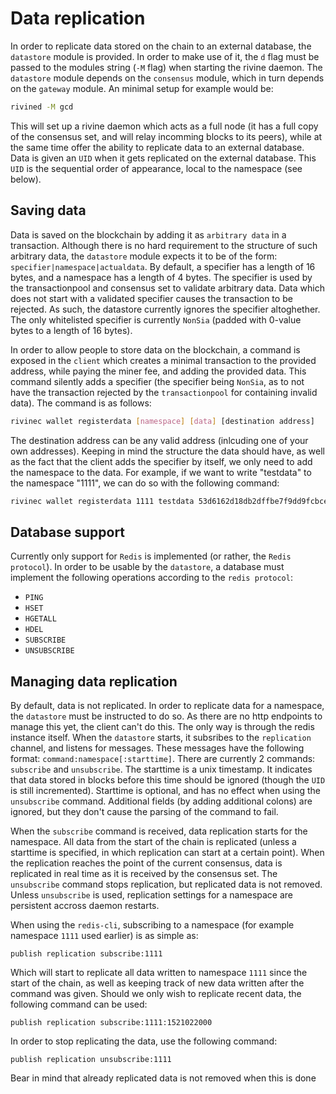 # Data replication

In order to replicate data stored on the chain to an external database, the `datastore` module is provided. In order to make use of it, the `d` flag must be passed to the modules string (`-M` flag) when starting the rivine daemon. The `datastore` module depends on the `consensus` module, which in turn depends on the `gateway` module. An minimal setup for example would be: 

```bash
rivined -M gcd
```

This will set up a rivine daemon which acts as a full node (it has a full copy of the consensus set, and will relay incomming blocks to its peers), while at the same time offer the ability to replicate data to an external database. Data is given an `UID` when it gets replicated on the external database. This `UID` is the sequential order of appearance, local to the namespace (see below).

## Saving data

Data is saved on the blockchain by adding it as `arbitrary data` in a  transaction. Although there is no hard requirement to the structure of such arbitrary data, the `datastore` module expects it to be of the form: `specifier|namespace|actualdata`. By default, a specifier has a length of 16 bytes, and a namespace has a length of 4 bytes. The specifier is used by the transactionpool and consensus set to validate arbitrary data. Data which does not start with a validated specifier causes the transaction to be rejected. As such, the datastore currently ignores the specifier altoghether. The only whitelisted specifier is currently `NonSia` (padded with 0-value bytes to a length of 16 bytes).

In order to allow people to store data on the blockchain, a command is exposed in the `client` which creates a minimal transaction to the provided address, while paying the miner fee, and adding the provided data. This command silently adds a specifier (the specifier being `NonSia`, as to not have the transaction rejected by the `transactionpool` for containing invalid data). The command is as follows:

```bash
rivinec wallet registerdata [namespace] [data] [destination address]
```

The destination address can be any valid address (inlcuding one of your own addresses). Keeping in mind the structure the data should have, as well as the fact that the client adds the specifier by itself, we only need to add the namespace to the data. For example, if we want to write "testdata" to the namespace "1111", we can do so with the following command:

```bash
rivinec wallet registerdata 1111 testdata 53d6162d18db2dffbe7f9dd9fcbce1c34...
```

## Database support

Currently only support for `Redis` is implemented (or rather, the `Redis protocol`). In order to be usable by the `datastore`, a database must implement the following operations according to the `redis protocol`:

- `PING`
- `HSET`
- `HGETALL`
- `HDEL`
- `SUBSCRIBE`
- `UNSUBSCRIBE`

## Managing data replication

By default, data is not replicated. In order to replicate data for a namespace, the `datastore` must be instructed to do so. As there are no http endpoints to manage this yet, the client can't do this. The only way is through the redis instance itself. When the `datastore` starts, it subsribes to the `replication` channel, and listens for messages. These messages have the following format: `command:namespace[:starttime]`. There are currently 2 commands: `subscribe` and `unsubscribe`. The starttime is a unix timestamp. It indicates that data stored in blocks before this time should be ignored (though the `UID` is still incremented). Starttime is optional, and has no effect when using the `unsubscribe` command. Additional fields (by adding additional colons) are ignored, but they don't cause the parsing of the command to fail. 

When the `subscribe` command is received, data replication starts for the namespace. All data from the start of the chain is replicated (unless a starttime is specified, in which replication can start at a certain point). When the replication reaches the point of the current consensus, data is replicated in real time as it is received by the consensus set. The `unsubscribe` command stops replication, but replicated data is not removed. Unless `unsubscribe` is used, replication settings for a namespace are persistent accross daemon restarts.

When using the `redis-cli`, subscribing to a namespace (for example namespace `1111` used earlier) is as simple as:

```
publish replication subscribe:1111
```

Which will start to replicate all data written to namespace `1111` since the start of the chain, as well as keeping track of new data written after the command was given. Should we only wish to replicate recent data, the following command can be used:

```
publish replication subscribe:1111:1521022000
```

In order to stop replicating the data, use the following command:

```
publish replication unsubscribe:1111
```

Bear in mind that already replicated data is not removed when this is done
